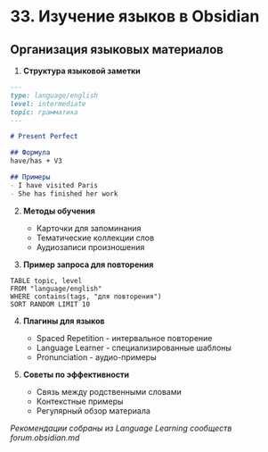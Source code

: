 # 33. Изучение языков в Obsidian

## Организация языковых материалов

1. **Структура языковой заметки**
```markdown
---
type: language/english
level: intermediate
topic: грамматика
---

# Present Perfect

## Формула
have/has + V3

## Примеры
- I have visited Paris
- She has finished her work
```

2. **Методы обучения**
   - Карточки для запоминания
   - Тематические коллекции слов
   - Аудиозаписи произношения

3. **Пример запроса для повторения**
```dataview
TABLE topic, level
FROM "language/english"
WHERE contains(tags, "для повторения")
SORT RANDOM LIMIT 10
```

4. **Плагины для языков**
   - Spaced Repetition - интервальное повторение
   - Language Learner - специализированные шаблоны
   - Pronunciation - аудио-примеры

5. **Советы по эффективности**
   - Связь между родственными словами
   - Контекстные примеры
   - Регулярный обзор материала

*Рекомендации собраны из Language Learning сообществ forum.obsidian.md*
